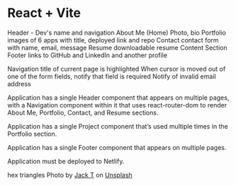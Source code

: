 # React + Vite

Header - Dev's name and navigation 
    About Me (Home)
        Photo, bio
    Portfolio
        images of 6 apps with title, deployed link and repo
    Contact
        contact form with name, email, message
    Resume
        downloadable resume
Content Section
Footer
    links to GitHub and LinkedIn and another profile

Navigation title of current page is highlighted
When cursor is moved out of one of the form fields, notify that field is required
Notify of invalid email address

Application has a single Header component that appears on multiple pages, with a Navigation component within it that uses react-router-dom to render About Me, Portfolio, Contact, and Resume sections.

Application has a single Project component that’s used multiple times in the Portfolio section.

Application has a single Footer component that appears on multiple pages.

Application must be deployed to Netlify.


hex triangles Photo by <a href="https://unsplash.com/@blankest?utm_content=creditCopyText&utm_medium=referral&utm_source=unsplash">Jack T</a> on <a href="https://unsplash.com/photos/a-close-up-of-a-ceiling-with-a-pattern-on-it-6P3AZeUEtfU?utm_content=creditCopyText&utm_medium=referral&utm_source=unsplash">Unsplash</a>

  